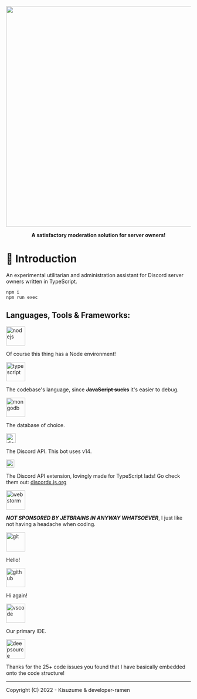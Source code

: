 ‌‌
<div>
  <p align="center">
      <img src="https://i.imgur.com/zUKsSHE.png" width="600"/>
  <p align="center">
    <b> A satisfactory moderation solution for server owners! </b>
  </p>
</div>

# 📖 Introduction

An experimental utilitarian and administration assistant for Discord server owners written in TypeScript.
```
npm i
npm run exec
```

## Languages, Tools & Frameworks:
<img alt="nodejs" width="52px" src="https://img.icons8.com/fluency/2x/node-js.png" />

Of course this thing has a Node environment!

<img alt="typescript" width="52px" src="https://i.imgur.com/vSgFULR.png" />

The codebase's language, since **~~JavaScript sucks~~** it's easier to debug.

<img alt="mongodb" width="52px" src="https://imgur.com/xN5cFRr.png" />

The database of choice.

<img alt="discordjs" height="26px" src="https://discord.js.org/static/logo.svg" />

The Discord API. This bot uses v14.

<img alt="discordx" height="22px" src="https://discordx.js.org/discordx.svg" />

The Discord API extension, lovingly made for TypeScript lads! Go check them out: [discordx.js.org](https://discordx.js.org/)

<img alt="webstorm" height="52px" src="https://img.icons8.com/color/2x/webstorm.png" />

**_NOT SPONSORED BY JETBRAINS IN ANYWAY WHATSOEVER_**, I just like not having a headache when coding.

<img alt="git" height="52px" src="https://img.icons8.com/color/2x/git.png" />

Hello!

<img alt="github" height="52px" src="https://img.icons8.com/ios-filled/2x/github.png" />

Hi again!

<img alt="vscode" height="52px" src="https://img.icons8.com/color/2x/visual-studio-code-2019.png" />

Our primary IDE.

<img alt="deepsource" height="52px" src="https://upload.wikimedia.org/wikipedia/commons/thumb/3/33/DeepSource_Icon.svg/400px-DeepSource_Icon.svg.png?20220709211059" />

Thanks for the 25+ code issues you found that I have basically embedded onto the code structure!

---

Copyright (C) 2022 - Kisuzume & developer-ramen
